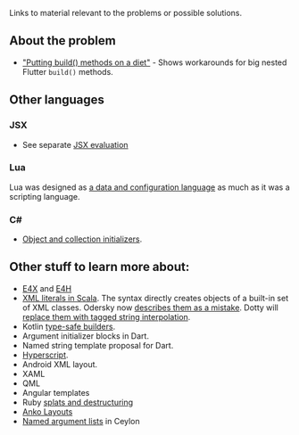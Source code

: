 Links to material relevant to the problems or possible solutions.

## About the problem

* ["Putting build() methods on a
  diet"](https://flutter.rocks/2018/06/18/putting-build-methods-on-a-diet/) -
  Shows workarounds for big nested Flutter `build()` methods.

## Other languages

### JSX

* See separate [JSX evaluation](https://github.com/munificent/ui-as-code/blob/master/JSX.md)

### Lua

Lua was designed as [a data and configuration language](https://www.lua.org/pil/10.1.html) as much as it was a scripting language.

### C#

*   [Object and collection initializers](https://docs.microsoft.com/en-us/dotnet/csharp/programming-guide/classes-and-structs/object-and-collection-initializers).

## Other stuff to learn more about:

*   [E4X](https://en.wikipedia.org/wiki/ECMAScript_for_XML) and
    [E4H](http://www.hixie.ch/specs/e4h/strawman)
*   [XML literals in
    Scala](https://scala-lang.org/files/archive/spec/2.12/10-xml-expressions-and-patterns.html).
    The syntax directly creates objects of a built-in set of XML classes.
    Odersky now [describes them as a
    mistake](https://groups.google.com/forum/#!topic/scala-language/PV4q6O1qIh8/discussion).
    Dotty will [replace them with tagged string
    interpolation](https://dotty.epfl.ch/docs/reference/dropped/xml.html).
*   Kotlin [type-safe builders](https://kotlinlang.org/docs/reference/type-safe-builders.html).
*   Argument initializer blocks in Dart.
*   Named string template proposal for Dart.
*   [Hyperscript](https://github.com/hyperhype/hyperscript).
*   Android XML layout.
*   XAML
*   QML
*   Angular templates
*   Ruby [splats and destructuring](http://blog.honeybadger.io/ruby-splat-array-manipulation-destructuring/)
*   [Anko Layouts](https://github.com/Kotlin/anko/wiki/Anko-Layouts)
*   [Named argument lists](https://ceylon-lang.org/documentation/1.3/reference/expression/named-argument-list/) in Ceylon
